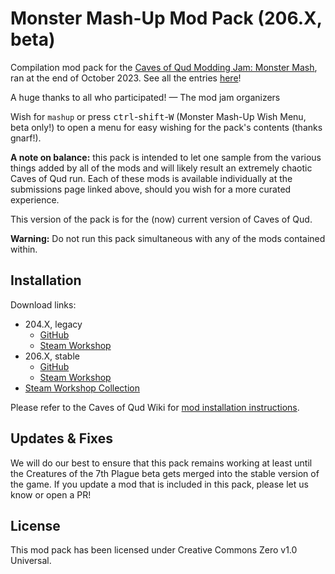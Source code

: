 # Monster Mash-Up Mod Pack (206.X, beta)
Compilation mod pack for the [Caves of Qud Modding Jam: Monster Mash](https://itch.io/jam/caves-of-qud-modding-jam-1/), ran at the end of October 2023. See all the entries [here](https://itch.io/jam/caves-of-qud-modding-jam-1/entries)!

A huge thanks to all who participated!
— The mod jam organizers

Wish for `mashup` or press <kbd>ctrl</kbd>-<kbd>shift</kbd>-<kbd>W</kbd> (Monster Mash-Up Wish Menu, beta only!) to open a menu for easy wishing for the pack's contents (thanks gnarf!).

**A note on balance:** this pack is intended to let one sample from the various things added by all of the mods and will likely result an extremely chaotic Caves of Qud run. Each of these mods is available individually at the submissions page linked above, should you wish for a more curated experience.

This version of the pack is for the (now) current version of Caves of Qud.

**Warning:** Do not run this pack simultaneous with any of the mods contained within.

## Installation

Download links:
* 204.X, legacy
  * [GitHub](https://github.com/TrashMonks/caves-of-qud-mod-jam-2023/archive/refs/heads/stable.zip)
  * [Steam Workshop](https://steamcommunity.com/sharedfiles/filedetails/?id=3070047441)
* 206.X, stable
  * [GitHub](https://github.com/TrashMonks/caves-of-qud-mod-jam-2023/archive/refs/heads/main.zip)
  * [Steam Workshop](https://steamcommunity.com/sharedfiles/filedetails/?id=3070036521)
* [Steam Workshop Collection](https://steamcommunity.com/sharedfiles/filedetails/?id=3069326052)

Please refer to the Caves of Qud Wiki for [mod installation instructions](https://wiki.cavesofqud.com/wiki/Modding:Installing_a_mod).

## Updates & Fixes

We will do our best to ensure that this pack remains working at least until the Creatures of the 7th Plague beta gets merged into the stable version of the game. If you update a mod that is included in this pack, please let us know or open a PR!

## License

This mod pack has been licensed under Creative Commons Zero v1.0 Universal.
